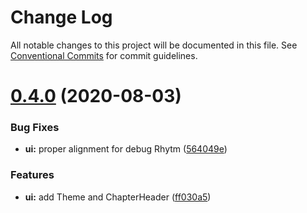 # Change Log

All notable changes to this project will be documented in this file.
See [Conventional Commits](https://conventionalcommits.org) for commit guidelines.

# [0.4.0](https://github.com/JakeElder/tenjin/compare/v0.3.1...v0.4.0) (2020-08-03)


### Bug Fixes

* **ui:** proper alignment for debug Rhytm ([564049e](https://github.com/JakeElder/tenjin/commit/564049edb573dc251f488d70b4de32d10aaebb0b))


### Features

* **ui:** add Theme and ChapterHeader ([ff030a5](https://github.com/JakeElder/tenjin/commit/ff030a5a4aef02ff06900bf8dbc3ac2f84e56b90))
